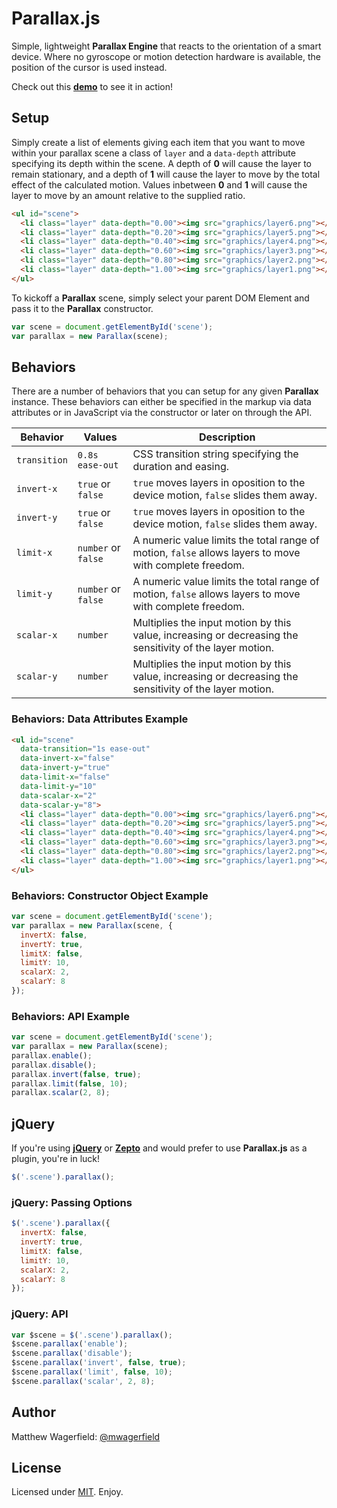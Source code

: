 # Parallax.js

Simple, lightweight **Parallax Engine** that reacts to the orientation of a
smart device. Where no gyroscope or motion detection hardware is available, the
position of the cursor is used instead.

Check out this **[demo][demo]** to see it in action!

## Setup

Simply create a list of elements giving each item that you want to move within
your parallax scene a class of `layer` and a `data-depth` attribute specifying
its depth within the scene. A depth of **0** will cause the layer to remain
stationary, and a depth of **1** will cause the layer to move by the total
effect of the calculated motion. Values inbetween **0** and **1** will cause the
layer to move by an amount relative to the supplied ratio.

```html
<ul id="scene">
  <li class="layer" data-depth="0.00"><img src="graphics/layer6.png"></li>
  <li class="layer" data-depth="0.20"><img src="graphics/layer5.png"></li>
  <li class="layer" data-depth="0.40"><img src="graphics/layer4.png"></li>
  <li class="layer" data-depth="0.60"><img src="graphics/layer3.png"></li>
  <li class="layer" data-depth="0.80"><img src="graphics/layer2.png"></li>
  <li class="layer" data-depth="1.00"><img src="graphics/layer1.png"></li>
</ul>
```

To kickoff a **Parallax** scene, simply select your parent DOM Element and pass
it to the **Parallax** constructor.

```javascript
var scene = document.getElementById('scene');
var parallax = new Parallax(scene);
```

## Behaviors

There are a number of behaviors that you can setup for any given **Parallax**
instance. These behaviors can either be specified in the markup via data
attributes or in JavaScript via the constructor or later on through the API.

| Behavior      | Values              | Description                                                                                              |
| ------------- | ------------------- | -------------------------------------------------------------------------------------------------------- |
| `transition`  | `0.8s ease-out`     | CSS transition string specifying the duration and easing.                                                |
| `invert-x`    | `true` or `false`   | `true` moves layers in oposition to the device motion, `false` slides them away.                         |
| `invert-y`    | `true` or `false`   | `true` moves layers in oposition to the device motion, `false` slides them away.                         |
| `limit-x`     | `number` or `false` | A numeric value limits the total range of motion, `false` allows layers to move with complete freedom.   |
| `limit-y`     | `number` or `false` | A numeric value limits the total range of motion, `false` allows layers to move with complete freedom.   |
| `scalar-x`    | `number`            | Multiplies the input motion by this value, increasing or decreasing the sensitivity of the layer motion. |
| `scalar-y`    | `number`            | Multiplies the input motion by this value, increasing or decreasing the sensitivity of the layer motion. |

### Behaviors: Data Attributes Example

```html
<ul id="scene"
  data-transition="1s ease-out"
  data-invert-x="false"
  data-invert-y="true"
  data-limit-x="false"
  data-limit-y="10"
  data-scalar-x="2"
  data-scalar-y="8">
  <li class="layer" data-depth="0.00"><img src="graphics/layer6.png"></li>
  <li class="layer" data-depth="0.20"><img src="graphics/layer5.png"></li>
  <li class="layer" data-depth="0.40"><img src="graphics/layer4.png"></li>
  <li class="layer" data-depth="0.60"><img src="graphics/layer3.png"></li>
  <li class="layer" data-depth="0.80"><img src="graphics/layer2.png"></li>
  <li class="layer" data-depth="1.00"><img src="graphics/layer1.png"></li>
</ul>
```

### Behaviors: Constructor Object Example

```javascript
var scene = document.getElementById('scene');
var parallax = new Parallax(scene, {
  invertX: false,
  invertY: true,
  limitX: false,
  limitY: 10,
  scalarX: 2,
  scalarY: 8
});
```

### Behaviors: API Example

```javascript
var scene = document.getElementById('scene');
var parallax = new Parallax(scene);
parallax.enable();
parallax.disable();
parallax.invert(false, true);
parallax.limit(false, 10);
parallax.scalar(2, 8);
```

## jQuery

If you're using **[jQuery][jquery]** or **[Zepto][zepto]** and would prefer to
use **Parallax.js** as a plugin, you're in luck!

```javascript
$('.scene').parallax();
```

### jQuery: Passing Options

```javascript
$('.scene').parallax({
  invertX: false,
  invertY: true,
  limitX: false,
  limitY: 10,
  scalarX: 2,
  scalarY: 8
});
```
### jQuery: API

```javascript
var $scene = $('.scene').parallax();
$scene.parallax('enable');
$scene.parallax('disable');
$scene.parallax('invert', false, true);
$scene.parallax('limit', false, 10);
$scene.parallax('scalar', 2, 8);
```

## Author

Matthew Wagerfield: [@mwagerfield][twitter]

## License

Licensed under [MIT][mit]. Enjoy.

[demo]: http://wagerfield.github.com/parallax/
[twitter]: http://twitter.com/mwagerfield
[mit]: http://www.opensource.org/licenses/mit-license.php
[jquery]: http://jquery.com/
[zepto]: http://zeptojs.com/
